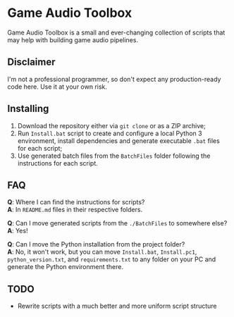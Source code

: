# Game Audio Toolbox
Game Audio Toolbox is a small and ever-changing collection of scripts that may help with building game audio pipelines.

## Disclaimer
I'm not a professional programmer, so don't expect any production-ready code here. Use it at your own risk.

## Installing
1. Download the repository either via `git clone` or as a ZIP archive;
2. Run `Install.bat` script to create and configure a local Python 3 environment, install dependencies and generate executable `.bat` files for each script;
5. Use generated batch files from the `BatchFiles` folder following the instructions for each script.

## FAQ
**Q**: Where I can find the instructions for scripts?<br>
**A**: In `README.md` files in their respective folders. 

**Q**: Can I move generated scripts from the `./BatchFiles` to somewhere else?<br>
**A**: Yes!

**Q**: Can I move the Python installation from the project folder?<br>
**A**: No, it won't work, but you can move `Install.bat`, `Install.pc1`, `python_version.txt`, and `requirements.txt` to any folder on your PC and generate the Python environment there.

## TODO
* Rewrite scripts with a much better and more uniform script structure
